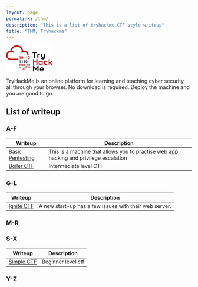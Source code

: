 ```yaml
---
layout: page
permalink: /thm/
description: "This is a list of tryhackme CTF style writeup"
title: "THM, Tryhackme"
---
```


<img alt="logo" src="/assets/images/THM/logo.png" width="25%" />

TryHackMe is an online platform for learning and teaching cyber security, all through your browser. No download is required. Deploy the machine and you are good to go.

## List of writeup

### A-F

Writeup | Description
--------|------------
[Basic Pentesting](https://deskel.github.io/posts/thm/basic-pentesting) | This is a machine that allows you to practise web app hacking and privilege escalation 
[Boiler CTF](https://deskel.github.io/posts/thm/boiler-ctf) | Intermediate level CTF

### G-L

Writeup | Description
--------|------------
[Ignite CTF](https://deskel.github.io/posts/thm/ignite) | A new start-up has a few issues with their web server.

### M-R

### S-X

Writeup | Description
--------|------------
[Simple CTF](https://deskel.github.io/posts/thm/simple-ctf) | Beginner level ctf

### Y-Z
